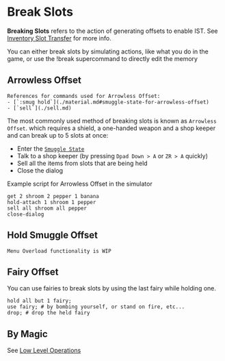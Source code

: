 # Break Slots

**Breaking Slots** refers to the action of generating offsets
to enable IST. See [Inventory Slot Transfer](../ist/index.md) for more info.

You can either break slots by simulating actions, like what you do in the game,
or use the <skyb>!break</skyb> supercommand to directly edit the memory

## Arrowless Offset

```admonish info
References for commands used for Arrowless Offset:
- [`:smug hold`](./material.md#smuggle-state-for-arrowless-offset)
- [`sell`](./sell.md)
```

The most commonly used method of breaking slots is known as `Arrowless Offset`.
which requires a shield, a one-handed weapon and a shop keeper and can break up to 5 slots at once:

- Enter the [`Smuggle State`](./material.md#smuggle-state-for-arrowless-offset)
- Talk to a shop keeper (by pressing `Dpad Down > A` or `ZR > A` quickly)
- Sell all the items from slots that are being held
- Close the dialog

Example script for Arrowless Offset in the simulator
```skybook
get 2 shroom 2 pepper 1 banana
hold-attach 1 shroom 1 pepper
sell all shroom all pepper
close-dialog
```

## Hold Smuggle Offset

```admonish todo
Menu Overload functionality is WIP
```

## Fairy Offset
You can use fairies to break slots by using the last fairy while holding one.

```skybook
hold all but 1 fairy;
use fairy; # by bombing yourself, or stand on fire, etc...
drop; # drop the held fairy
```

## By Magic
See [Low Level Operations](./low_level.md#generate-broken-slots)
